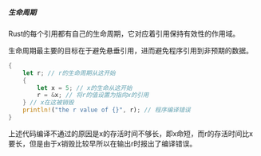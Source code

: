##### 生命周期

Rust的每个引用都有自己的生命周期，它对应着引用保持有效性的作用域。

生命周期最主要的目标在于避免悬垂引用，进而避免程序引用到非预期的数据。

```rust
{
    let r; // r的生命周期从这开始
    {
        let x = 5; // x的生命从这开始
        r = &x; // 将r的值设置为指向x的引用
    } // x在这被销毁
    println!("the r value of {}", r); // 程序编译错误
}
```

上述代码编译不通过的原因是x的存活时间不够长，即x命短，而r的存活时间比x要长，但是由于x销毁比较早所以在输出r时报出了编译错误。

